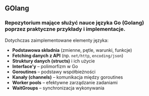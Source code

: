 ## GOlang
### Repozytorium mające służyć nauce języka **Go (Golang)** poprzez praktyczne przykłady i implementacje. 

Dotychczas zaimplementowane elementy języka:

- **Podstawowa składnia** (zmienne, pętle, warunki, funkcje)
- **Fetching danych z API** (np. `net/http`, `encoding/json`)
- **Struktury danych (structs)** i ich użycie
- **Interface’y** – polimorfizm w Go
- **Goroutines** – podstawy współbieżności
- **Kanały (channels)** – komunikacja między goroutines
- **Worker pools** – efektywne zarządzanie zadaniami
- **WaitGroups** – synchronizacja wykonywania
